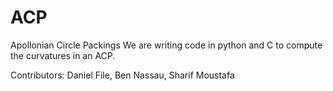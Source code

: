 # ACP
Apollonian Circle Packings
We are writing code in python and C to compute the curvatures in an ACP.

Contributors: Daniel File, Ben Nassau, Sharif Moustafa
